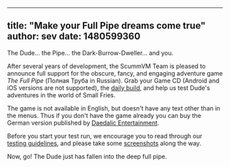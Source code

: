 
---
title: "Make your Full Pipe dreams come true"
author: sev
date: 1480599360
---

The Dude... the Pipe... the Dark-Burrow-Dweller... and you.

After several years of development, the ScummVM Team is pleased to announce full support for the obscure, fancy, and engaging adventure game *The Full Pipe* (Полная Труба in Russian). Grab your Game CD (Android and iOS versions are not supported), the [daily build](/downloads/#daily), and help us test Dude's adventures in the world of Small Fries.

The game is not available in English, but doesn't have any text other than in the menus. Thus if you don't have the game already you can buy the German version published by [Daedalic Entertainment](http://www.daedalic.de/de/Game/Full_Pipe).

Before you start your test run, we encourage you to read through our [testing guidelines](http://wiki.scummvm.org/index.php/Release_Testing), and please take some [screenshots](http://wiki.scummvm.org/index.php/Screenshots) along the way.

Now, go! The Dude just has fallen into the deep full pipe.
